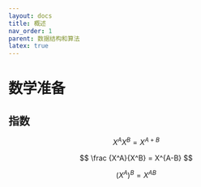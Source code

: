 ```yaml
---
layout: docs
title: 概述
nav_order: 1
parent: 数据结构和算法
latex: true
---
```


# 数学准备

## 指数

$$
X^AX^B=X^{A+B}
$$

$$
\frac {X^A}{X^B} = X^{A-B}
$$

$$
(X^A)^B=X^{AB}
$$
